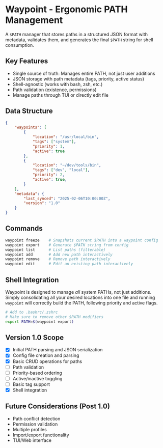 # Waypoint - Ergonomic PATH Management

A `$PATH` manager that stores paths in a structured JSON format with metadata,
validates them, and generates the final `$PATH` string for shell consumption.

## Key Features

- Single source of truth: Manages entire PATH, not just user additions
- JSON storage with path metadata (tags, priority, active status)
- Shell-agnostic (works with bash, zsh, etc.)
- Path validation (existence, permissions)
- Manage paths through TUI or directly edit file

## Data Structure

```json
{
    "waypoints": [
        {
            "location": "/usr/local/bin",
            "tags": ["system"],
            "priority": 1,
            "active": true
        },
        {
            "location": "~/dev/tools/bin",
            "tags": ["dev", "local"],
            "priority": 2,
            "active": true,
        }
    ],
    "metadata": {
        "last_synced": "2025-02-06T10:00:00Z",
        "version": "1.0"
    }
}
```

## Commands

```bash
waypoint freeze    # Snapshots current $PATH into a waypoint config
waypoint export    # Generate $PATH string from config
waypoint list      # List paths (filterable)
waypoint add       # Add new path interactively
waypoint remove    # Remove path interactively
waypoint edit      # Edit an existing path interactively
```

## Shell Integration

Waypoint is designed to manage *all* system PATHs, not just additions. Simply consolidating all your desired locations into one file and running `waypoint` will correctly build the PATH, following priority and active flags.

```bash
# Add to .bashrc/.zshrc
# Make sure to remove other $PATH modifiers
export PATH=$(waypoint export)
```

## Version 1.0 Scope

- [x] Initial PATH parsing and JSON serialization
- [x] Config file creation and parsing
- [x] Basic CRUD operations for paths
- [ ] Path validation
- [ ] Priority-based ordering
- [ ] Active/inactive toggling
- [ ] Basic tag support
- [x] Shell integration

## Future Considerations (Post 1.0)

- Path conflict detection
- Permission validation
- Multiple profiles
- Import/export functionality
- TUI/Web interface
